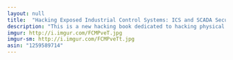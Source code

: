 ```yaml
---
layout: null
title:  "Hacking Exposed Industrial Control Systems: ICS and SCADA Security Secrets & Solutions"
description: "This is a new hacking book dedicated to hacking physical hardware systems that control things we use. It's good if you want to hack an automatic garage door, security cameras, alarm systems, and database mainframes. One time I wanted to leave school, so I used the methods in this book to set off the fire alarm. This book can be very dangerous and should only be used if you are elite."
imgur: http://i.imgur.com/FCMPveT.jpg
imgur-sm: http://i.imgur.com/FCMPveTt.jpg
asin: "1259589714"
---
```

